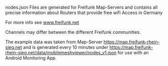nodes.json Files are generated for Freifunk Map-Servers and contains
all precise information about Routers that provide free wifi Access in Germany 

For more info see www.freifunk.net

Channels may differ between the different Freifunk communities. 

The example data was taken from Map-Server https://map.freifunk-rhein-sieg.net
and is generated every 10 minutes under 
https://map.freifunk-rhein-sieg.net/data/mobilemeshviewer/nodes_v1.json
for use with an Android Monitoring App.
